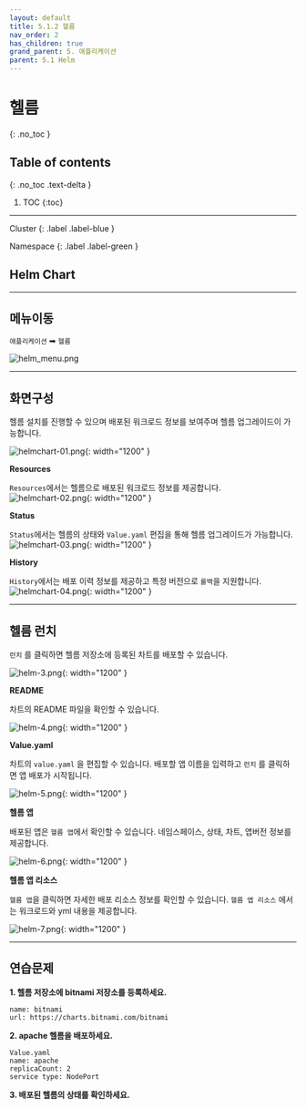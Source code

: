 ```yaml
---
layout: default
title: 5.1.2 헬름
nav_order: 2
has_children: true
grand_parent: 5. 애플리케이션
parent: 5.1 Helm
---
```


# 헬름
{: .no_toc }

## Table of contents
{: .no_toc .text-delta }

1. TOC
{:toc}

---


<div class="code-example" markdown="1">
Cluster
{: .label .label-blue }


Namespace
{: .label .label-green }
</div>


## Helm Chart

---
## 메뉴이동
`애플리케이션` ➡ `헬름`

![helm_menu.png](/assets/images/application/helm/helm_menu_02.png)

---

## 화면구성
헬름 설치를 진행할 수 있으며 배포된 워크로드 정보를 보여주며 헬름 업그레이드이 가능합니다.

![helmchart-01.png](/assets/images/application/helm/helmchart-01.png){: width="1200" }


**Resources**

`Resources`에서는 헬름으로 배포된 워크로드 정보를 제공합니다.
![helmchart-02.png](/assets/images/application/helm/helmchart-02.png){: width="1200" }


**Status**

`Status`에서는 헬름의 상태와 `Value.yaml` 편집을 통해 헬름 업그레이드가 가능합니다.
![helmchart-03.png](/assets/images/application/helm/helmchart-03.png){: width="1200" }

**History**

`History`에서는 배포 이력 정보를 제공하고 특정 버전으로 `롤백`을 지원합니다.
![helmchart-04.png](/assets/images/application/helm/helmchart-04.png){: width="1200" }


---


## 헬름 런치

`런치` 를 클릭하면 헬름 저장소에 등록된 차트를 배포할 수 있습니다.

![helm-3.png](/assets/images/application/helm/helm-3.png){: width="1200" }

**README**

차트의 README 파일을 확인할 수 있습니다.

![helm-4.png](/assets/images/application/helm/helm-4.png){: width="1200" }

**Value.yaml**

차트의 `value.yaml` 을 편집할 수 있습니다.
배포할 앱 이름을 입력하고 `런치` 를 클릭하면 앱 배포가 시작됩니다.

![helm-5.png](/assets/images/application/helm/helm-5.png){: width="1200" }


**헬름 앱**

배포된 앱은 `헬름 앱`에서 확인할 수 있습니다.
네임스페이스, 상태, 차트, 앱버전 정보를 제공합니다.

![helm-6.png](/assets/images/application/helm/helm-6.png){: width="1200" }

**헬름 앱 리소스**

`헬름 앱`을 클릭하면 자세한 배포 리소스 정보를 확인할 수 있습니다. 
`헬름 앱 리소스` 에서는 워크로드와 yml 내용을 제공합니다.

![helm-7.png](/assets/images/application/helm/helm-7.png){: width="1200" }

---

## 연습문제

**1. 헬름 저장소에 bitnami 저장소를 등록하세요.**

```
name: bitnami
url: https://charts.bitnami.com/bitnami
```

**2. apache 헬름을 배포하세요.**

```
Value.yaml
name: apache
replicaCount: 2
service type: NodePort
```

**3. 배포된 헬름의 상태를 확인하세요.**